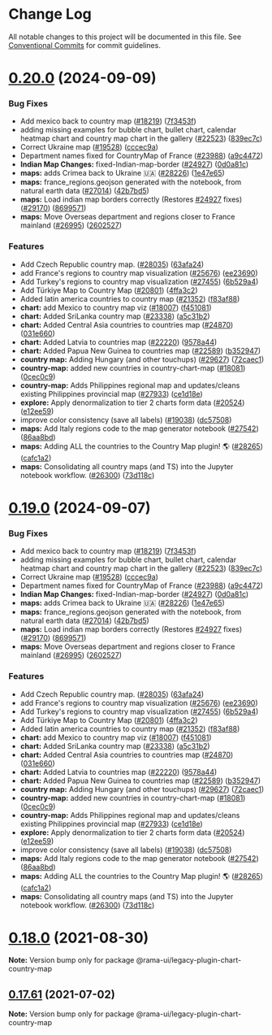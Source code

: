 <!--
  Licensed to the Apache Software Foundation (ASF) under one
  or more contributor license agreements.  See the NOTICE file
  distributed with this work for additional information
  regarding copyright ownership.  The ASF licenses this file
  to you under the Apache License, Version 2.0 (the
  "License"); you may not use this file except in compliance
  with the License.  You may obtain a copy of the License at

    http://www.apache.org/licenses/LICENSE-2.0

  Unless required by applicable law or agreed to in writing,
  software distributed under the License is distributed on an
  "AS IS" BASIS, WITHOUT WARRANTIES OR CONDITIONS OF ANY
  KIND, either express or implied.  See the License for the
  specific language governing permissions and limitations
  under the License.
-->

# Change Log

All notable changes to this project will be documented in this file.
See [Conventional Commits](https://conventionalcommits.org) for commit guidelines.

# [0.20.0](https://github.com/iamjpsingh/rama/compare/v2021.41.0...v0.20.0) (2024-09-09)

### Bug Fixes

- Add mexico back to country map ([#18219](https://github.com/iamjpsingh/rama/issues/18219)) ([7f3453f](https://github.com/iamjpsingh/rama/commit/7f3453f3ea4d5185c3a5f2c1d8738f474817600f))
- adding missing examples for bubble chart, bullet chart, calendar heatmap chart and country map chart in the gallery ([#22523](https://github.com/iamjpsingh/rama/issues/22523)) ([839ec7c](https://github.com/iamjpsingh/rama/commit/839ec7ceacc66c65928fd0ddead2b014db3d5563))
- Correct Ukraine map ([#19528](https://github.com/iamjpsingh/rama/issues/19528)) ([cccec9a](https://github.com/iamjpsingh/rama/commit/cccec9a6ab8eadea2ecaac6ee2094c8eb7d6b1f4))
- Department names fixed for CountryMap of France ([#23988](https://github.com/iamjpsingh/rama/issues/23988)) ([a9c4472](https://github.com/iamjpsingh/rama/commit/a9c4472d25f6c77bbd89c0c56802fd9c9335610c))
- **Indian Map Changes:** fixed-Indian-map-border ([#24927](https://github.com/iamjpsingh/rama/issues/24927)) ([0d0a81c](https://github.com/iamjpsingh/rama/commit/0d0a81c0d2a3efcfa92c7a1ac441760d5a4bc8ff))
- **maps:** adds Crimea back to Ukraine 🇺🇦 ([#28226](https://github.com/iamjpsingh/rama/issues/28226)) ([1e47e65](https://github.com/iamjpsingh/rama/commit/1e47e65ac504ce58c58377378b333bdccbe1919c))
- **maps:** france_regions.geojson generated with the notebook, from natural earth data ([#27014](https://github.com/iamjpsingh/rama/issues/27014)) ([42b7bd5](https://github.com/iamjpsingh/rama/commit/42b7bd5c03146bd2ee5564c8f61058505c88169c))
- **maps:** Load indian map borders correctly (Restores [#24927](https://github.com/iamjpsingh/rama/issues/24927) fixes) ([#29170](https://github.com/iamjpsingh/rama/issues/29170)) ([8699571](https://github.com/iamjpsingh/rama/commit/8699571654965a7975a44e6ddf8e7a9c9e69bacc))
- **maps:** Move Overseas department and regions closer to France mainland ([#26995](https://github.com/iamjpsingh/rama/issues/26995)) ([2602527](https://github.com/iamjpsingh/rama/commit/26025274a1ad7d3cb5842377a490555f984be695))

### Features

- Add Czech Republic country map. ([#28035](https://github.com/iamjpsingh/rama/issues/28035)) ([63afa24](https://github.com/iamjpsingh/rama/commit/63afa24c115ef29d623d2acf4f3ec6786466e33c))
- add France's regions to country map visualization ([#25676](https://github.com/iamjpsingh/rama/issues/25676)) ([ee23690](https://github.com/iamjpsingh/rama/commit/ee2369019694c55111bf4030e808cf6fd1fbf315))
- Add Turkey's regions to country map visualization ([#27455](https://github.com/iamjpsingh/rama/issues/27455)) ([6b529a4](https://github.com/iamjpsingh/rama/commit/6b529a4b68f26ec0f38926d78057473de3ed2648))
- Add Türkiye Map to Country Map ([#20801](https://github.com/iamjpsingh/rama/issues/20801)) ([4ffa3c2](https://github.com/iamjpsingh/rama/commit/4ffa3c22d17b189a384f43a0e352b137900b10bc))
- Added latin america countries to country map ([#21352](https://github.com/iamjpsingh/rama/issues/21352)) ([f83af88](https://github.com/iamjpsingh/rama/commit/f83af88fc7922774b4c1a7792f0602edcb80763d))
- **chart:** add Mexico to country map viz ([#18007](https://github.com/iamjpsingh/rama/issues/18007)) ([f451081](https://github.com/iamjpsingh/rama/commit/f45108116673d5810c238bb911058dc8ed05b75a))
- **chart:** Added SriLanka country map ([#23338](https://github.com/iamjpsingh/rama/issues/23338)) ([a5c31b2](https://github.com/iamjpsingh/rama/commit/a5c31b2426e21fc99afed5bde4151456144496af))
- **chart:** Added Central Asia countries to countries map ([#24870](https://github.com/iamjpsingh/rama/issues/24870)) ([031e660](https://github.com/iamjpsingh/rama/commit/031e6605068e45ae6e64a03f090831b7f227bf0b))
- **chart:** Added Latvia to countries map ([#22220](https://github.com/iamjpsingh/rama/issues/22220)) ([9578a44](https://github.com/iamjpsingh/rama/commit/9578a443ef713f01f4cc9cd3a8616b819a7a7a65))
- **chart:** Added Papua New Guinea to countries map ([#22589](https://github.com/iamjpsingh/rama/issues/22589)) ([b352947](https://github.com/iamjpsingh/rama/commit/b3529479ab39fcc273189bf4db4a0f1fd8b1cc0c))
- **country map:** Adding Hungary (and other touchups) ([#29627](https://github.com/iamjpsingh/rama/issues/29627)) ([72caec1](https://github.com/iamjpsingh/rama/commit/72caec10fe7fe192bdd37e5435f3eef6b41ef0b5))
- **country-map:** added new countries in country-chart-map ([#18081](https://github.com/iamjpsingh/rama/issues/18081)) ([0cec0c9](https://github.com/iamjpsingh/rama/commit/0cec0c9a68c9489c54bea8d10ea7b28c1729e2dc))
- **country-map:** Adds Philippines regional map and updates/cleans existing Philippines provincial map ([#27933](https://github.com/iamjpsingh/rama/issues/27933)) ([ce1d18e](https://github.com/iamjpsingh/rama/commit/ce1d18e5341b37769e2f73ec0e37c9c5782c5855))
- **explore:** Apply denormalization to tier 2 charts form data ([#20524](https://github.com/iamjpsingh/rama/issues/20524)) ([e12ee59](https://github.com/iamjpsingh/rama/commit/e12ee59b13822241dca8d8015f1222c477edd4f3))
- improve color consistency (save all labels) ([#19038](https://github.com/iamjpsingh/rama/issues/19038)) ([dc57508](https://github.com/iamjpsingh/rama/commit/dc575080d7e43d40b1734bb8f44fdc291cb95b11))
- **maps:** Add Italy regions code to the map generator notebook ([#27542](https://github.com/iamjpsingh/rama/issues/27542)) ([86aa8bd](https://github.com/iamjpsingh/rama/commit/86aa8bde8bcbf2461aede3025f8e2f15d8763546))
- **maps:** Adding ALL the countries to the Country Map plugin! 🌎 ([#28265](https://github.com/iamjpsingh/rama/issues/28265)) ([cafc1a2](https://github.com/iamjpsingh/rama/commit/cafc1a2c13eef303480beb8c68ec02b79dea31a9))
- **maps:** Consolidating all country maps (and TS) into the Jupyter notebook workflow. ([#26300](https://github.com/iamjpsingh/rama/issues/26300)) ([73d118c](https://github.com/iamjpsingh/rama/commit/73d118c0e2e967621a878ad73578d9d580f88678))

# [0.19.0](https://github.com/iamjpsingh/rama/compare/v2021.41.0...v0.19.0) (2024-09-07)

### Bug Fixes

- Add mexico back to country map ([#18219](https://github.com/iamjpsingh/rama/issues/18219)) ([7f3453f](https://github.com/iamjpsingh/rama/commit/7f3453f3ea4d5185c3a5f2c1d8738f474817600f))
- adding missing examples for bubble chart, bullet chart, calendar heatmap chart and country map chart in the gallery ([#22523](https://github.com/iamjpsingh/rama/issues/22523)) ([839ec7c](https://github.com/iamjpsingh/rama/commit/839ec7ceacc66c65928fd0ddead2b014db3d5563))
- Correct Ukraine map ([#19528](https://github.com/iamjpsingh/rama/issues/19528)) ([cccec9a](https://github.com/iamjpsingh/rama/commit/cccec9a6ab8eadea2ecaac6ee2094c8eb7d6b1f4))
- Department names fixed for CountryMap of France ([#23988](https://github.com/iamjpsingh/rama/issues/23988)) ([a9c4472](https://github.com/iamjpsingh/rama/commit/a9c4472d25f6c77bbd89c0c56802fd9c9335610c))
- **Indian Map Changes:** fixed-Indian-map-border ([#24927](https://github.com/iamjpsingh/rama/issues/24927)) ([0d0a81c](https://github.com/iamjpsingh/rama/commit/0d0a81c0d2a3efcfa92c7a1ac441760d5a4bc8ff))
- **maps:** adds Crimea back to Ukraine 🇺🇦 ([#28226](https://github.com/iamjpsingh/rama/issues/28226)) ([1e47e65](https://github.com/iamjpsingh/rama/commit/1e47e65ac504ce58c58377378b333bdccbe1919c))
- **maps:** france_regions.geojson generated with the notebook, from natural earth data ([#27014](https://github.com/iamjpsingh/rama/issues/27014)) ([42b7bd5](https://github.com/iamjpsingh/rama/commit/42b7bd5c03146bd2ee5564c8f61058505c88169c))
- **maps:** Load indian map borders correctly (Restores [#24927](https://github.com/iamjpsingh/rama/issues/24927) fixes) ([#29170](https://github.com/iamjpsingh/rama/issues/29170)) ([8699571](https://github.com/iamjpsingh/rama/commit/8699571654965a7975a44e6ddf8e7a9c9e69bacc))
- **maps:** Move Overseas department and regions closer to France mainland ([#26995](https://github.com/iamjpsingh/rama/issues/26995)) ([2602527](https://github.com/iamjpsingh/rama/commit/26025274a1ad7d3cb5842377a490555f984be695))

### Features

- Add Czech Republic country map. ([#28035](https://github.com/iamjpsingh/rama/issues/28035)) ([63afa24](https://github.com/iamjpsingh/rama/commit/63afa24c115ef29d623d2acf4f3ec6786466e33c))
- add France's regions to country map visualization ([#25676](https://github.com/iamjpsingh/rama/issues/25676)) ([ee23690](https://github.com/iamjpsingh/rama/commit/ee2369019694c55111bf4030e808cf6fd1fbf315))
- Add Turkey's regions to country map visualization ([#27455](https://github.com/iamjpsingh/rama/issues/27455)) ([6b529a4](https://github.com/iamjpsingh/rama/commit/6b529a4b68f26ec0f38926d78057473de3ed2648))
- Add Türkiye Map to Country Map ([#20801](https://github.com/iamjpsingh/rama/issues/20801)) ([4ffa3c2](https://github.com/iamjpsingh/rama/commit/4ffa3c22d17b189a384f43a0e352b137900b10bc))
- Added latin america countries to country map ([#21352](https://github.com/iamjpsingh/rama/issues/21352)) ([f83af88](https://github.com/iamjpsingh/rama/commit/f83af88fc7922774b4c1a7792f0602edcb80763d))
- **chart:** add Mexico to country map viz ([#18007](https://github.com/iamjpsingh/rama/issues/18007)) ([f451081](https://github.com/iamjpsingh/rama/commit/f45108116673d5810c238bb911058dc8ed05b75a))
- **chart:** Added SriLanka country map ([#23338](https://github.com/iamjpsingh/rama/issues/23338)) ([a5c31b2](https://github.com/iamjpsingh/rama/commit/a5c31b2426e21fc99afed5bde4151456144496af))
- **chart:** Added Central Asia countries to countries map ([#24870](https://github.com/iamjpsingh/rama/issues/24870)) ([031e660](https://github.com/iamjpsingh/rama/commit/031e6605068e45ae6e64a03f090831b7f227bf0b))
- **chart:** Added Latvia to countries map ([#22220](https://github.com/iamjpsingh/rama/issues/22220)) ([9578a44](https://github.com/iamjpsingh/rama/commit/9578a443ef713f01f4cc9cd3a8616b819a7a7a65))
- **chart:** Added Papua New Guinea to countries map ([#22589](https://github.com/iamjpsingh/rama/issues/22589)) ([b352947](https://github.com/iamjpsingh/rama/commit/b3529479ab39fcc273189bf4db4a0f1fd8b1cc0c))
- **country map:** Adding Hungary (and other touchups) ([#29627](https://github.com/iamjpsingh/rama/issues/29627)) ([72caec1](https://github.com/iamjpsingh/rama/commit/72caec10fe7fe192bdd37e5435f3eef6b41ef0b5))
- **country-map:** added new countries in country-chart-map ([#18081](https://github.com/iamjpsingh/rama/issues/18081)) ([0cec0c9](https://github.com/iamjpsingh/rama/commit/0cec0c9a68c9489c54bea8d10ea7b28c1729e2dc))
- **country-map:** Adds Philippines regional map and updates/cleans existing Philippines provincial map ([#27933](https://github.com/iamjpsingh/rama/issues/27933)) ([ce1d18e](https://github.com/iamjpsingh/rama/commit/ce1d18e5341b37769e2f73ec0e37c9c5782c5855))
- **explore:** Apply denormalization to tier 2 charts form data ([#20524](https://github.com/iamjpsingh/rama/issues/20524)) ([e12ee59](https://github.com/iamjpsingh/rama/commit/e12ee59b13822241dca8d8015f1222c477edd4f3))
- improve color consistency (save all labels) ([#19038](https://github.com/iamjpsingh/rama/issues/19038)) ([dc57508](https://github.com/iamjpsingh/rama/commit/dc575080d7e43d40b1734bb8f44fdc291cb95b11))
- **maps:** Add Italy regions code to the map generator notebook ([#27542](https://github.com/iamjpsingh/rama/issues/27542)) ([86aa8bd](https://github.com/iamjpsingh/rama/commit/86aa8bde8bcbf2461aede3025f8e2f15d8763546))
- **maps:** Adding ALL the countries to the Country Map plugin! 🌎 ([#28265](https://github.com/iamjpsingh/rama/issues/28265)) ([cafc1a2](https://github.com/iamjpsingh/rama/commit/cafc1a2c13eef303480beb8c68ec02b79dea31a9))
- **maps:** Consolidating all country maps (and TS) into the Jupyter notebook workflow. ([#26300](https://github.com/iamjpsingh/rama/issues/26300)) ([73d118c](https://github.com/iamjpsingh/rama/commit/73d118c0e2e967621a878ad73578d9d580f88678))

# [0.18.0](https://github.com/apache-rama/rama-ui/compare/v0.17.87...v0.18.0) (2021-08-30)

**Note:** Version bump only for package @rama-ui/legacy-plugin-chart-country-map

## [0.17.61](https://github.com/apache-rama/rama-ui/compare/v0.17.60...v0.17.61) (2021-07-02)

**Note:** Version bump only for package @rama-ui/legacy-plugin-chart-country-map
